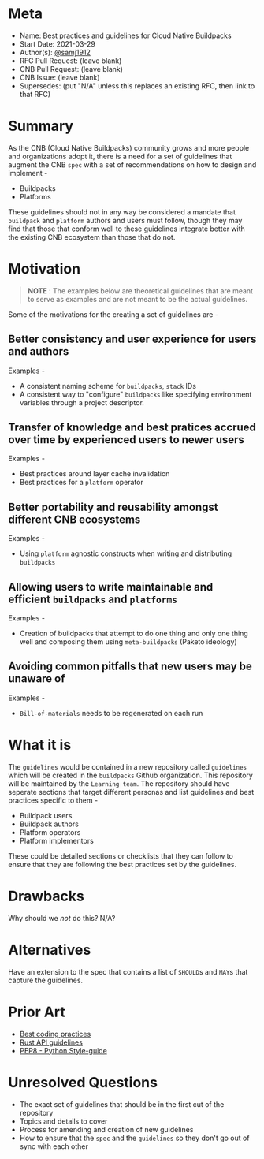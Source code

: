 # Meta
[meta]: #meta
- Name: Best practices and guidelines for Cloud Native Buildpacks
- Start Date: 2021-03-29
- Author(s): [@samj1912](https://github.com/samj1912)
- RFC Pull Request: (leave blank)
- CNB Pull Request: (leave blank)
- CNB Issue: (leave blank)
- Supersedes: (put "N/A" unless this replaces an existing RFC, then link to that RFC)

# Summary
[summary]: #summary

As the CNB (Cloud Native Buildpacks) community grows and more people and organizations adopt it, there is a need for a set of guidelines that augment the CNB `spec` with a set of recommendations on how to design and implement -

* Buildpacks
* Platforms

These guidelines should not in any way be considered a mandate that `buildpack` and `platform` authors and users must follow, though they may find that those that conform well to these guidelines integrate better with the existing CNB ecosystem than those that do not.


# Motivation
[motivation]: #motivation

> **NOTE** : The examples below are theoretical guidelines that are meant to serve as examples and are not meant to be the actual guidelines.

Some of the motivations for the creating a set of guidelines are -

## Better consistency and user experience for users and authors

Examples - 

- A consistent naming scheme for `buildpacks`, `stack` IDs
- A consistent way to "configure" `buildpacks` like specifying environment variables through a project descriptor.

## Transfer of knowledge and best pratices accrued over time by experienced users to newer users

Examples - 

- Best practices around layer cache invalidation
- Best practices for a `platform` operator


## Better portability and reusability amongst different CNB ecosystems

Examples - 

- Using `platform` agnostic constructs when writing and distributing `buildpacks`


## Allowing users to write maintainable and efficient `buildpacks` and `platforms`

Examples - 

- Creation of buildpacks that attempt to do one thing and only one thing well and composing them using `meta-buildpacks` (Paketo ideology)

## Avoiding common pitfalls that new users may be unaware of

Examples - 

- `Bill-of-materials` needs to be regenerated on each run


# What it is
[what-it-is]: #what-it-is

The `guidelines` would be contained in a new repository called `guidelines` which will be created in the `buildpacks` Github organization. This repository will be maintained by the `Learning team`. The repository should have seperate sections that target different personas and list guidelines and best practices specific to them -

- Buildpack users
- Buildpack authors
- Platform operators
- Platform implementors

These could be detailed sections or checklists that they can follow to ensure that they are following the best practices set by the guidelines.

# Drawbacks
[drawbacks]: #drawbacks

Why should we *not* do this?
N/A?

# Alternatives
[alternatives]: #alternatives

Have an extension to the spec that contains a list of `SHOULD`s and `MAY`s that capture the guidelines.

# Prior Art
[prior-art]: #prior-art

- [Best coding practices](https://en.wikipedia.org/wiki/Best_coding_practices)
- [Rust API guidelines](https://rust-lang.github.io/api-guidelines/about.html)
- [PEP8 - Python Style-guide](https://www.python.org/dev/peps/pep-0008/)

# Unresolved Questions
[unresolved-questions]: #unresolved-questions

- The exact set of guidelines that should be in the first cut of the repository
- Topics and details to cover
- Process for amending and creation of new guidelines
- How to ensure that the `spec` and the `guidelines` so they don't go out of sync with each other